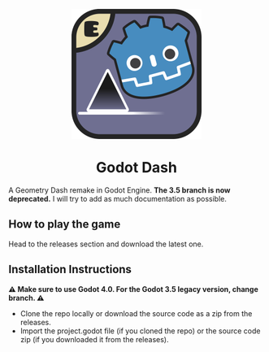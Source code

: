 <p align="center">
    <img src="NewIcon.png" align="center" width="256"></img>
    <h1 align="center">Godot Dash</h1>
</p>

A Geometry Dash remake in Godot Engine.
**The 3.5 branch is now deprecated.**
I will try to add as much documentation as possible.

## How to play the game

Head to the releases section and download the latest one.

## Installation Instructions

**⚠️ Make sure to use Godot 4.0. For the Godot 3.5 legacy version, change branch. ⚠️**

- Clone the repo locally or download the source code as a zip from the releases.
- Import the project.godot file (if you cloned the repo) or the source code zip (if you downloaded it from the releases).
